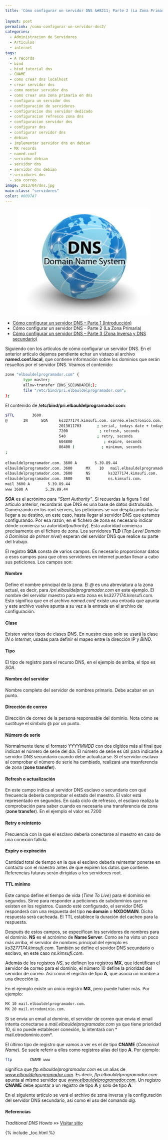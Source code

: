 ```yaml
---
title: 'Cómo configurar un servidor DNS &#8211; Parte 2 (La Zona Primaria)'

layout: post
permalink: /como-configurar-un-servidor-dns2/
categories:
  - Administracion de Servidores
  - Articulos
  - internet
tags:
  - A records
  - bind
  - bind tutorial dns
  - CNAME
  - como crear dns localhost
  - crear servidor dns
  - como montar servidor dns
  - como crear una zona primaria en dns
  - configura un servidor dns
  - configuración de servidores
  - configuracion dns servidor dedicado
  - configuracion refresco zona dns
  - configuracion servidor dns
  - configurar dns
  - configurar servidor dns
  - debian
  - implementar servidor dns en debian
  - MX records
  - named.conf
  - servidor debian
  - servidor dns
  - servidor dns debian
  - servidores dns
  - soa correo
image: 2013/04/dns.jpg
main-class: "servidores"
color: #0097A7
---
```

<figure>
  <a href="/assets/img/2013/04/dns.jpg"><img src="/assets/img/2013/04/dns.jpg" title="{{ page.title }}" alt="{{ page.title }}" /></a>
</figure>

* [Cómo configurar un servidor DNS &#8211; Parte 1 (Introducción)][1]
* Cómo configurar un servidor DNS &#8211; Parte 2 (La Zona Primaria)
* [Cómo configurar un servidor DNS &#8211; Parte 3 (Zona Inversa y DNS secundario)][2]

Siguiendo con los artículos de cómo configurar un servidor DNS. En el anterior artículo dejamos pendiente echar un vistazo al archivo **named.conf.local**, que contiene información sobre los dominios que serán resueltos por el servidor DNS. Veamos el contenido:

```bash
zone "elbauldelprogramador.com" {
        type master;
        allow-transfer {DNS_SECUNDARIO;};
        file "/etc/bind/pri.elbauldelprogramador.com";
};
```

El contenido de **/etc/bind/pri.elbauldelprogramador.com**:

```bash
$TTL        3600
@       IN      SOA     ks3277174.kimsufi.com. correo.electronico.com. (
                        2013011703       ; serial, todays date + todays serial #
                        7200              ; refresh, seconds
                        540              ; retry, seconds
                        604800              ; expire, seconds
                        86400 )            ; minimum, seconds
;

elbauldelprogramador.com. 3600 A        5.39.89.44
elbauldelprogramador.com. 3600      MX    10   mail.elbauldelprogramador.com.
elbauldelprogramador.com. 3600      NS        ks3277174.kimsufi.com.
elbauldelprogramador.com. 3600      NS        ns.kimsufi.com.
mail 3600 A        5.39.89.44
www 3600 A        5.39.89.44
```

**SOA** es el acrónimo para *“Start Authority”*. Si recuerdas la figura 1 del artículo anterior, recordarás que DNS es una base de datos distrubuida. Comenzando en los root servers, las peticiones se van desplazando hasta llegar a su destino, en este caso, hasta llegar al servidor DNS que estamos configurando. Por esa razón, en el fichero de zona es necesario indicar dónde comienza su autoridad(*authority*). Ésta autoridad comienza precisamente en el fichero de zona. Los servidores **TLD** (*Top Level Domain ó Dominios de primer nivel*) esperan del servidor DNS que realice su parte del trabajo.

El registro **SOA** consta de varios campos. Es necesario proporcionar datos a esos campos para que otros servidores en internet puedan llevar a cabo sus peticiones. Los campos son:  

<!--ad-->

#### Nombre

Define el nombre principal de la zona. El *@* es una abreviatura a la zona actual, es decir, para */pri.elbauldelprogramador.com* en este ejemplo. El nombre del servidor maestro para esta zona es ks3277174.kimsufi.com. Esto significa que en el archivo *named.conf* existe una entrada que apunta y este archivo vuelve apunta a su vez a la entrada en el archivo de configuración.

#### Clase

Existen varios tipos de clases DNS. En nuestro caso solo se usará la clase *IN* o *Internet*, usadas para definir el mapeo entre la dirección IP y *BIND*.

#### Tipo

El tipo de registro para el recurso DNS, en el ejemplo de arriba, el tipo es *SOA*.

#### Nombre del servidor

Nombre completo del servidor de nombres primario. Debe acabar en un punto.

#### Dirección de correo

Dirección de correo de la persona responsable del dominio. Nota cómo se sustituye el símbolo @ por un punto.

#### Número de serie

Normalmente tiene el formato *YYYYMMDD* con dos dígitios más al final que indican el número de serie del día. El número de serie es útil para indicarle a servidor DNS secundario cuando debe actualizarse. Si el servidor esclavo al comprobar el número de serie ha cambiado, realizará una trasnferencia de zona (**zone transfer**).

#### Refresh o actualización

En este campo indica al servidor DNS esclavo o secundario con qué frecuencia debería comprobar el estado del maestro. El valor está representado en segundos. En cada ciclo de refresco, el esclavo realiza la comprobación para saber cuando es necesaria una transferencia de zona (**zone transfer**). En el ejemplo el valor es 7200

#### Retry o reintento

Frecuencia con la que el esclavo debería conectarse al maestro en caso de una conexión fallida.

#### Expiry o expiración

Cantidad total de tiempo en la que el esclavo debería reintentar ponerse en contacto con el maestro antes de que expiren los datos que contiene. Referencias futuras serán dirigidas a los servidores root.

#### TTL mínimo

Este campo define el tiempo de vida (*Time To Live*) para el dominio en segundos. Sirve para responder a peticiones de subdominios que no existen en los registros. Cuando esté configurado, el servidor DNS responderá con una respuesta del tipo **no domain** o **NXDOMAIN**. Dicha respuesta será cacheada. El TTL establece la duración del cacheo para la respuesta.

Después de estos campos, se especifican los servidores de nombres para el dominio. **NS** es el acrónimo de **Name Server**. Como se ha visto un poco más arriba, el servidor de nombres principal del ejemplo es *ks3277174.kimsufi.com*. También se define el sevidor DNS secundario o esclavo, en este caso *ns.kimsufi.com*.

Además de los registros *NS*, se definen los registros **MX**, que identifican el servidor de correo para el dominio, el número 10 define la prioridad del servidor de correo. Así como el registro de tipo **A**, que asocia un nombre a una dirección ip.

En el ejemplo existe un único registro **MX**, pero puede haber más. Por ejemplo:

```bash
MX 10 mail.elbauldelprogramador.com.
MX 20 mail.otrodominio.com.
```

Si se envia un email al dominio, el servidor de correo que envía el email intenta conectarse a *mail.elbauldelprogramador.com* ya que tiene prioridad 10, si no puede establecer conexión, lo intentará con * mail.otrodominio.com*.

El último tipo de registro que vamos a ver es el de tipo **CNAME** (*Canonical Name*). Se suele referir a ellos como registros alias del tipo **A**. Por ejemplo:

```bash
ftp        CNAME www
```

significa que *ftp.elbauldelprogramador.com* es un alias de *www.elbauldelprogramador.com*. Es decir, *ftp.elbauldelprogramador.com* apunta al mismo servidor que *www.elbauldelprogramador.com*. Un registro **CNAME** debe apuntar a un registro de tipo **A** y solo de tipo **A**.

En el siguiente artículo se verá el archivo de zona inversa y la configuración del servidor DNS secundario, así como el uso del comando *dig*.

#### Referencias

*Traditional DNS Howto* »» <a href="http://www.howtoforge.com/traditional_dns_howto" target="_blank">Visitar sitio</a>



 [1]: /como-configurar-un-servidor-dns/ "Cómo configurar un servidor DNS – Parte 1 (Introducción)"
 [2]: /como-configurar-un-servidor-dns3/ "Cómo configurar un servidor DNS – Parte 3 (Zona Inversa y DNS secundario)"

{% include _toc.html %}
